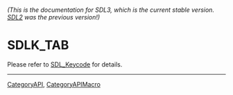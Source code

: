 ###### (This is the documentation for SDL3, which is the current stable version. [SDL2](https://wiki.libsdl.org/SDL2/) was the previous version!)
# SDLK_TAB

Please refer to [SDL_Keycode](SDL_Keycode) for details.

----
[CategoryAPI](CategoryAPI), [CategoryAPIMacro](CategoryAPIMacro)

